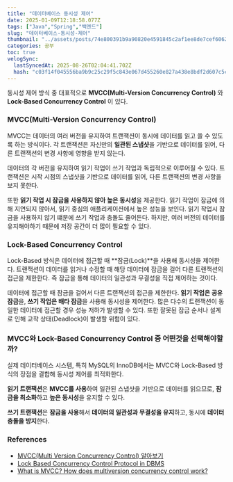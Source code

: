 ```yaml
---
title: "데이터베이스 동시성 제어"
date: 2025-01-09T12:18:58.077Z
tags: ["Java","Spring","백엔드"]
slug: "데이터베이스-동시성-제어"
thumbnail: "../assets/posts/74e800391b9a90820e4591845c2af1ee8de7cef606292b9b38610f1243128f13.png"
categories: 공부
toc: true
velogSync:
  lastSyncedAt: 2025-08-26T02:04:41.702Z
  hash: "c03f14f045556ba9b9c25c29f5c843e067d455260e827a438e8bdf2d607c5c08"
---
```


동시성 제어 방식 중 대표적으로 **MVCC(Multi-Version Concurrency Control)** 와 **Lock-Based Concurrency Control** 이 있다.

### MVCC(Multi-Version Concurrency Control)

MVCC는 데이터의 여러 버전을 유지하여 트랜잭션이 동시에 데이터를 읽고 쓸 수 있도록 하는 방식이다. 각 트랜잭션은 자신만의 **일관된 스냅샷**을 기반으로 데이터를 읽어, 다른 트랜잭션의 변경 사항에 영향을 받지 않는다.

데이터의 각 버전을 유지하여 읽기 작업이 쓰기 작업과 독립적으로 이루어질 수 있다. 트랜잭션은 시작 시점의 스냅샷을 기반으로 데이터를 읽어, 다른 트랜잭션의 변경 사항을 보지 못한다. 

또한 **읽기 작업 시 잠금을 사용하지 않아 높은 동시성**을 제공한다. 읽기 작업이 잠금에 의해 지연되지 않아서, 읽기 중심의 애플리케이션에서 높은 성능을 보인다. 읽기 작업시 잠금을 사용하지 않기 떄문에 쓰기 작업과 충돌도 줄어든다. 하지만, 여러 버전의 데이터를 유지해야하기 때문에 저장 공간이 더 많이 필요할 수 있다.

### Lock-Based Concurrency Control
Lock-Based 방식은 데이터에 접근할 때 **잠금(Lock)**을 사용해 동시성을 제어한다. 트랜잭션이 데이터를 읽거나 수정할 때 해당 데이터에 잠금을 걸어 다른 트랜잭션의 접근을 제한한다. 즉 잠금을 통해 데이터의 일관성과 무결성을 직접 제어하는 것이다.

데이터에 접근할 때 잠금을 걸어서 다른 트랜잭션의 접근을 제한한다. **읽기 작업은 공유 잠금**을, **쓰기 작업은 배타 잠금**을 사용해 동시성을 제어한다. 많은 다수의 트랜잭션이 동일한 데이터에 접근할 경우 성능 저하가 발생할 수 있다. 또한 잘못된 잠금 순서나 설계로 인해 교착 상태(Deadlock)이 발생할 위험이 있다.

### MVCC와 Lock-Based Concurrency Control 중 어떤것을 선택해야할 까?
실제 데이터베이스 시스템, 특히 MySQL의 InnoDB에서는 MVCC와 Lock-Based 방식의 장점을 결합해 동시성 제어를 최적화한다.

**읽기 트랜잭션**은 **MVCC를 사용**하여 일관된 스냅샷을 기반으로 데이터를 읽으므로, **잠금을 최소화**하고 **높은 동시성**을 유지할 수 있다.

**쓰기 트랜잭션**은 **잠금을 사용**해서 **데이터의 일관성과 무결성을 유지**하고, 동시에 **데이터 충돌을 방지**한다.

### References
- [MVCC(Multi Version Concurrency Control) 알아보기](https://monday9pm.com/mvcc-multi-version-concurrency-control-%EC%95%8C%EC%95%84%EB%B3%B4%EA%B8%B0-e4102cd97e59)
- [Lock Based Concurrency Control Protocol in DBMS](https://www.geeksforgeeks.org/lock-based-concurrency-control-protocol-in-dbms/)
- [What is MVCC? How does multiversion concurrency control work?](https://www.theserverside.com/blog/Coffee-Talk-Java-News-Stories-and-Opinions/What-is-MVCC-How-does-Multiversion-Concurrencty-Control-work)